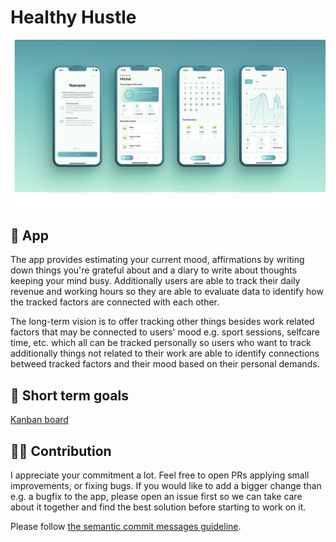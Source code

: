 # Healthy Hustle

<img src="tracking_flutter/screenshots/mock_ups.png"/> 

## 📱 App

The app provides estimating your current mood, affirmations by writing down things you're grateful about and a diary to write about thoughts keeping your mind busy.
Additionally users are able to track their daily revenue and working hours so they are able to evaluate data to identify how the tracked factors are connected with each other.

The long-term vision is to offer tracking other things besides work related factors that may be connected to users' mood e.g. sport sessions, selfcare time, etc. which all can be tracked personally so users who want to track additionally things not related to their work are able to identify connections betweed tracked factors and their mood based on their personal demands.

## 🎯 Short term goals

[Kanban board](https://github.com/users/krolmic/projects/2)

## 🧑‍🏭 Contribution

I appreciate your commitment a lot. Feel free to open PRs applying small improvements, or fixing bugs. If you would like to add a bigger change than e.g. a bugfix to the app, please open an issue first so we can take care about it together and find the best solution before starting to work on it.

Please follow [the semantic commit messages guideline](https://gist.github.com/joshbuchea/6f47e86d2510bce28f8e7f42ae84c716).
